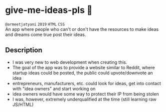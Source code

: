 # give-me-ideas-pls 📝
`@armeetjatyani` `2019` `HTML` `CSS`<br>
An app where people who can't or don't have the resources to make ideas and dreams come true post their ideas. 

## Description
- I was very new to web development when creating this.
- The goal of the app was to provide a website similar to Reddit, where startup ideas could be posted, the public could upvote/downvote an idea
- entrepreneurs, manufacturers, etc. could look for ideas, get into contact with "idea owners" and start working on 
- idea owners would have some way to protect their IP from being stolen
- I was, however, extremely underqualified at the time (still learning raw JS/HTML)
